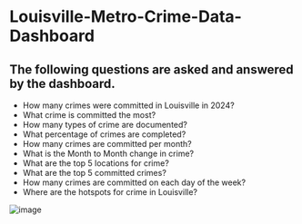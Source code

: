 # Louisville-Metro-Crime-Data-Dashboard
## The following questions are asked and answered by the dashboard.
* How many crimes were committed in Louisville in 2024?
* What crime is committed the most?
* How many types of crime are documented?
* What percentage of crimes are completed?
* How many crimes are committed per month?
* What is the Month to Month change in crime?
* What are the top 5 locations for crime?
* What are the top 5 committed crimes?
* How many crimes are committed on each day of the week?
* Where are the hotspots for crime in Louisville?

![image](https://github.com/user-attachments/assets/5c6bb2cf-f1f4-40a2-abaf-5b05ac492402)
